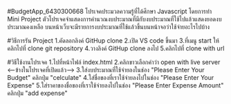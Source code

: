 #BudgetApp_6430300668
โปรเจคประมวลความรู้ที่ได้ศึกษา Javascript โดยการทำ Mini Project ตัวโปรเจคจำแสดงการคำนวณงบประมาณที่มีกับงบประมาณที่ใช้ไปแล้วแสดงยอดงบประมาณคงเหลือ  บนหน้าเว็บจะมีรายการงบประมาณที่ใช้แล้วขึ้นบนหน้าจอว่าใช้จ่ายอะไรไปบ้าง

#วิธีการรัน Project
1.คัดลอกลิงค์ GitHup clone
2.เปิด VS code ขึ้นมา
3.ที่เมนู start ให้คลิกไปที่ clone git repository
4.วางลิงค์ GitHup clone ลงไป 
5.คลิกไปที่ clone with url

#วิธีใช้งานโปรเจค
1.ไปที่หน้าไฟล์ index.html
2.คลิกขาวเลือกคำว่า open with live server
<--ข้างในโปรเจคที่เปิดแล้ว-->
3.ใส่งบประมาณที่ใช้จ่ายลงในช่อง "Please Enter Your Budget" คลิกปุ่ม "celculate"
4.ใส่ชื่อของที่เราใช้จ่ายลงไปในช่อง "Please Enter Your Expense"
5.ใส่ราคาของชื่อของที่เราใช้จ่ายลงไปในช่อง "Please Enter Expense Amount" คลิกปุ่ม "add expense"
